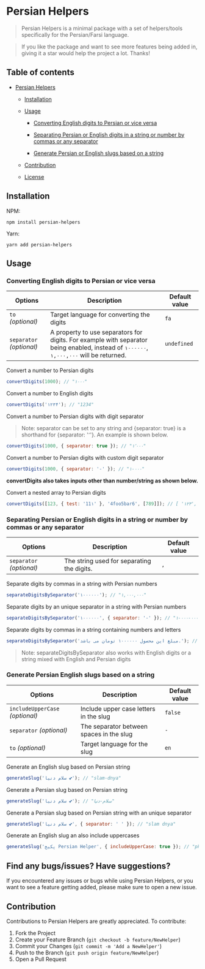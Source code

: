 # Persian Helpers

> Persian Helpers is a minimal package with a set of helpers/tools specifically for the Persian/Farsi language.

>

> If you like the package and want to see more features being added in, giving it a star would help the project a lot. Thanks!

## Table of contents

- [Persian Helpers](#persian-helpers)

  - [Installation](#installation)

  - [Usage](#usage)

    - [Converting English digits to Persian or vice versa](#converting-english-digits-to-persian-or-vice-versa)

    - [Separating Persian or English digits in a string or number by commas or any separator](#separating-persian-or-english-digits-in-a-string-or-number-by-commas-or-any-separator)

    - [Generate Persian or English slugs based on a string](#generate-persian-or-english-slugs-based-on-a-string)

  - [Contribution](#contribution)

  - [License](#license)

## Installation

NPM:

`npm install persian-helpers`

Yarn:

`yarn add persian-helpers`

## Usage

### Converting English digits to Persian or vice versa

| Options                  | Description                                                                                                                            | Default value |
| ------------------------ | -------------------------------------------------------------------------------------------------------------------------------------- | ------------- |
| `to` _(optional)_        | Target language for converting the digits                                                                                              | `fa`          |
| `separator` _(optional)_ | A property to use separators for digits. For example with separator being enabled, instead of `۱۰۰۰۰۰۰`, `۱,۰۰۰,۰۰۰` will be returned. | `undefined`   |

Convert a number to Persian digits

```javascript
convertDigits(1000); // "۱۰۰۰"
```

Convert a number to English digits

```javascript
convertDigits('۱۲۳۴'); // "1234"
```

Convert a number to Persian digits with digit separator

> Note: separator can be set to any string and {separator: true} is a shorthand for {separator: '٬'}. An example is shown below.

```javascript
convertDigits(1000, { separator: true }); // "۱٬۰۰۰"
```

Convert a number to Persian digits with custom digit separator

```javascript
convertDigits(1000, { separator: '-' }); // "۱-۰۰۰"
```

**convertDigits also takes inputs other than number/string as shown below.**

Convert a nested array to Persian digits

```javascript
convertDigits([123, { test: '11۱' }, '4foo5bar6', [789]]); // [ '۱۲۳', { test: '۱۱۱' }, '۴foo۵bar۶', ['۷۸۹'], ]
```

### Separating Persian or English digits in a string or number by commas or any separator

| Options                  | Description                                | Default value |
| ------------------------ | ------------------------------------------ | ------------- |
| `separator` _(optional)_ | The string used for separating the digits. | `,`           |

Separate digits by commas in a string with Persian numbers

```javascript
separateDigitsBySeparator('۱۰۰۰۰۰۰'); // "۱,۰۰۰,۰۰۰"
```

Separate digits by an unique separator in a string with Persian numbers

```javascript
separateDigitsBySeparator('۱۰۰۰۰۰۰', { separator: '-' }); // "۱-۰۰۰-۰۰۰"
```

Separate digits by commas in a string containing numbers and letters

```javascript
separateDigitsBySeparator('مبلغ این محصول ۱۰۰۰۰۰۰ تومان می باشد.'); // "مبلغ این محصول ۱,۰۰۰,۰۰۰ تومان می باشد."
```

> Note: separateDigitsBySeparator also works with English digits or a string mixed with English and Persian digits

### Generate Persian English slugs based on a string

| Options                         | Description                              | Default value |
| ------------------------------- | ---------------------------------------- | ------------- |
| `includeUpperCase` _(optional)_ | Include upper case letters in the slug   | `false`       |
| `separator` _(optional)_        | The separator between spaces in the slug | `-`           |
| `to` _(optional)_               | Target language for the slug             | `en`          |

Generate an English slug based on Persian string

```javascript
generateSlug('سلام دنیا 💕'); // "slam-dnya"
```

Generate a Persian slug based on Persian string

```javascript
generateSlug('سلام دنیا 💕'); // "سلام-دنیا"
```

Generate a Persian slug based on Persian string with an unique separator

```javascript
generateSlug('سلام دنیا 💕', { separator: ' ' }); // "slam dnya"
```

Generate an English slug an also include uppercases

```javascript
generateSlug('پکیج Persian Helper', { includeUpperCase: true }); // "pkyj-Persian-Helper"
```

## Find any bugs/issues? Have suggestions?

If you encountered any issues or bugs while using Persian Helpers, or you want to see a feature getting added, please make sure to open a new issue.

## Contribution

Contributions to Persian Helpers are greatly appreciated. To contribute:

1. Fork the Project
2. Create your Feature Branch (`git checkout -b feature/NewHelper`)
3. Commit your Changes (`git commit -m 'Add a NewHelper'`)
4. Push to the Branch (`git push origin feature/NewHelper`)
5. Open a Pull Request
